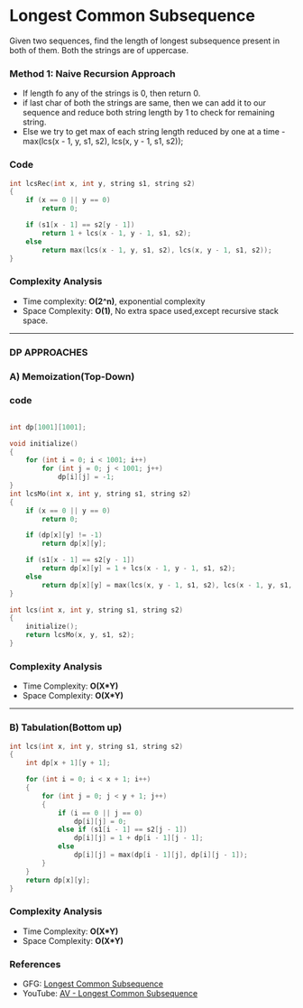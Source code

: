 # Longest Common Subsequence

Given two sequences, find the length of longest subsequence present in both of them. Both the strings are of uppercase.

### Method 1: Naive Recursion Approach

- If length fo any of the strings is 0, then return 0.
- if last char of both the strings are same, then we can add it to our sequence and reduce both string length by 1 to check for remaining string.
- Else we try to get max of each string length reduced by one at a time - max(lcs(x - 1, y, s1, s2), lcs(x, y - 1, s1, s2));

### Code

```cpp
int lcsRec(int x, int y, string s1, string s2)
{
    if (x == 0 || y == 0)
        return 0;

    if (s1[x - 1] == s2[y - 1])
        return 1 + lcs(x - 1, y - 1, s1, s2);
    else
        return max(lcs(x - 1, y, s1, s2), lcs(x, y - 1, s1, s2));
}
```

### Complexity Analysis

- Time complexity: **O(2^n)**, exponential complexity
- Space Complexity: **O(1)**, No extra space used,except recursive stack space.

---

### DP APPROACHES

### A) Memoization(Top-Down)

### code

```cpp

int dp[1001][1001];

void initialize()
{
    for (int i = 0; i < 1001; i++)
        for (int j = 0; j < 1001; j++)
            dp[i][j] = -1;
}
int lcsMo(int x, int y, string s1, string s2)
{
    if (x == 0 || y == 0)
        return 0;

    if (dp[x][y] != -1)
        return dp[x][y];

    if (s1[x - 1] == s2[y - 1])
        return dp[x][y] = 1 + lcs(x - 1, y - 1, s1, s2);
    else
        return dp[x][y] = max(lcs(x, y - 1, s1, s2), lcs(x - 1, y, s1, s2));
}

int lcs(int x, int y, string s1, string s2)
{
    initialize();
    return lcsMo(x, y, s1, s2);
}
```

### Complexity Analysis

- Time Complexity: **O(X\*Y)**
- Space Complexity: **O(X\*Y)**

---

### B) Tabulation(Bottom up)

```cpp
int lcs(int x, int y, string s1, string s2)
{
    int dp[x + 1][y + 1];

    for (int i = 0; i < x + 1; i++)
    {
        for (int j = 0; j < y + 1; j++)
        {
            if (i == 0 || j == 0)
                dp[i][j] = 0;
            else if (s1[i - 1] == s2[j - 1])
                dp[i][j] = 1 + dp[i - 1][j - 1];
            else
                dp[i][j] = max(dp[i - 1][j], dp[i][j - 1]);
        }
    }
    return dp[x][y];
}
```

### Complexity Analysis

- Time Complexity: **O(X\*Y)**
- Space Complexity: **O(X\*Y)**

### References

- GFG: [Longest Common Subsequence](https://www.geeksforgeeks.org/longest-common-subsequence-dp-4/)
- YouTube: [AV - Longest Common Subsequence](https://www.youtube.com/watch?v=4Urd0a0BNng&list=PL_z_8CaSLPWekqhdCPmFohncHwz8TY2Go&index=19)
